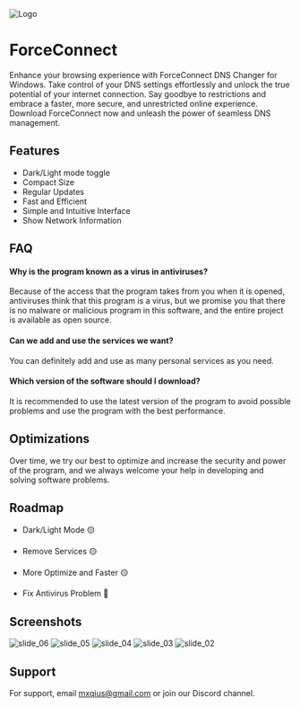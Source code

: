 
![Logo](https://dev-to-uploads.s3.amazonaws.com/uploads/articles/th5xamgrr6se0x5ro4g6.png)


# ForceConnect

Enhance your browsing experience with ForceConnect DNS Changer for Windows. Take control of your DNS settings effortlessly and unlock the true potential of your internet connection. Say goodbye to restrictions and embrace a faster, more secure, and unrestricted online experience. Download ForceConnect now and unleash the power of seamless DNS management.

## Features

- Dark/Light mode toggle
- Compact Size
- Regular Updates
- Fast and Efficient
- Simple and Intuitive Interface
- Show Network Information


## FAQ

#### Why is the program known as a virus in antiviruses?

Because of the access that the program takes from you when it is opened, antiviruses think that this program is a virus, but we promise you that there is no malware or malicious program in this software, and the entire project is available as open source.

#### Can we add and use the services we want?

You can definitely add and use as many personal services as you need.

#### Which version of the software should I download?

It is recommended to use the latest version of the program to avoid possible problems and use the program with the best performance.


## Optimizations

Over time, we try our best to optimize and increase the security and power of the program, and we always welcome your help in developing and solving software problems.

## Roadmap

- Dark/Light Mode 🟡

- Remove Services 🟡

- More Optimize and Faster 🟡

- Fix Antivirus Problem 🔴


## Screenshots

![slide_06](https://github.com/Mxqius/ForceConnect/assets/80541964/e0532490-5a7c-4547-a660-9685347fa564)
![slide_05](https://github.com/Mxqius/ForceConnect/assets/80541964/bc5da1ce-a78a-44c1-b2d0-ac4479257724)
![slide_04](https://github.com/Mxqius/ForceConnect/assets/80541964/437ed2a3-dbfb-406f-88d1-dec1503421a9)
![slide_03](https://github.com/Mxqius/ForceConnect/assets/80541964/3032b306-9c95-475c-bd50-71066fbf48b7)
![slide_02](https://github.com/Mxqius/ForceConnect/assets/80541964/a24921a4-fbce-4c78-9b0d-c9e8b766dd17)



## Support

For support, email mxqius@gmail.com or join our Discord channel.

